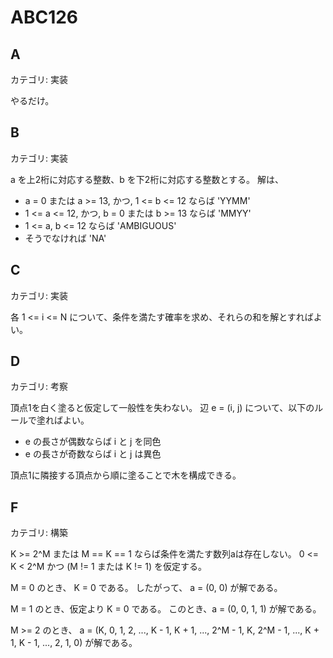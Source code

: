 # ABC126

## A
カテゴリ: 実装

やるだけ。

## B
カテゴリ: 実装

a を上2桁に対応する整数、b を下2桁に対応する整数とする。
解は、

* a = 0 または a >= 13, かつ, 1 <= b <= 12 ならば 'YYMM'
* 1 <= a <= 12, かつ, b = 0 または b >= 13 ならば 'MMYY'
* 1 <= a, b <= 12 ならば 'AMBIGUOUS'
* そうでなければ 'NA'

## C
カテゴリ: 実装

各 1 <= i <= N について、条件を満たす確率を求め、それらの和を解とすればよい。

## D
カテゴリ: 考察

頂点1を白く塗ると仮定して一般性を失わない。
辺 e = (i, j) について、以下のルールで塗ればよい。

* e の長さが偶数ならば i と j を同色
* e の長さが奇数ならば i と j は異色

頂点1に隣接する頂点から順に塗ることで木を構成できる。

## F
カテゴリ: 構築

K >= 2^M または M == K == 1 ならば条件を満たす数列aは存在しない。
0 <= K < 2^M かつ (M != 1 または K != 1) を仮定する。

M = 0 のとき、 K = 0 である。
したがって、 a = (0, 0) が解である。

M = 1 のとき、仮定より K = 0 である。
このとき、a = (0, 0, 1, 1) が解である。

M >= 2 のとき、 a = (K, 0, 1, 2, ..., K - 1, K + 1, ..., 2^M - 1, K, 2^M - 1, ..., K + 1, K - 1, ..., 2, 1, 0) が解である。
